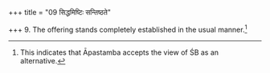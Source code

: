 +++
title = "09 सिद्धमिष्टिः सन्तिष्ठते"

+++
9. The offering stands completely established in the usual manner.[^1]  


[^1]: This indicates that Āpastamba accepts the view of ŚB as an alternative.
